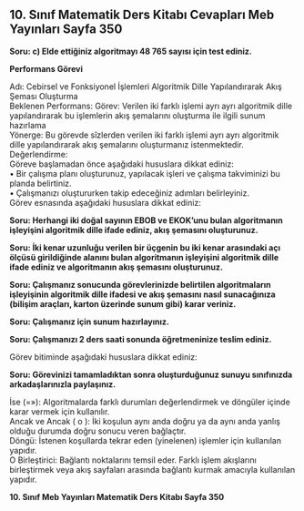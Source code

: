 ## 10. Sınıf Matematik Ders Kitabı Cevapları Meb Yayınları Sayfa 350

**Soru: c) Elde ettiğiniz algoritmayı 48 765 sayısı için test ediniz.**

**Performans Görevi**

Adı: Cebirsel ve Fonksiyonel İşlemleri Algoritmik Dille Yapılandırarak Akış Şeması Oluşturma  
 Beklenen Performans: Görev: Verilen iki farklı işlemi ayrı ayrı algoritmik dille yapılandırarak bu işlemlerin akış şemalarını oluşturma ile ilgili sunum hazırlama  
 Yönerge: Bu görevde sîzlerden verilen iki farklı işlemi ayrı ayrı algoritmik dille yapılandırarak akış şemalarını oluşturmanız istenmektedir.  
 Değerlendirme:  
 Göreve başlamadan önce aşağıdaki hususlara dikkat ediniz:  
 • Bir çalışma planı oluşturunuz, yapılacak işleri ve çalışma takviminizi bu planda belirtiniz.  
 • Çalışmanızı oluştururken takip edeceğiniz adımları belirleyiniz.  
 Görev esnasında aşağıdaki hususlara dikkat ediniz:

**Soru: Herhangi iki doğal sayının EBOB ve EKOK’unu bulan algoritmanın işleyişini algoritmik dille ifade ediniz, akış şemasını oluşturunuz.**

**Soru: İki kenar uzunluğu verilen bir üçgenin bu iki kenar arasındaki açı ölçüsü girildiğinde alanını bulan algoritmanın işleyişini algoritmik dille ifade ediniz ve algoritmanın akış şemasını oluşturunuz.**

**Soru: Çalışmanız sonucunda görevlerinizde belirtilen algoritmaların işleyişinin algoritmik dille ifadesi ve akış şemasını nasıl sunacağınıza (bilişim araçları, karton üzerinde sunum gibi) karar veriniz.**

**Soru: Çalışmanız için sunum hazırlayınız.**

**Soru: Çalışmanızı 2 ders saati sonunda öğretmeninize teslim ediniz.**

Görev bitiminde aşağıdaki hususlara dikkat ediniz:

**Soru: Görevinizi tamamladıktan sonra oluşturduğunuz sunuyu sınıfınızda arkadaşlarınızla paylaşınız.**

İse (=»): Algoritmalarda farklı durumları değerlendirmek ve döngüler içinde karar vermek için kullanılır.  
 Ancak ve Ancak ( o ): İki koşulun aynı anda doğru ya da aynı anda yanlış olduğu durumda doğru sonucu veren bağlaçtır.  
 Döngü: İstenen koşullarda tekrar eden (yinelenen) işlemler için kullanılan yapıdır.  
 O Birleştirici: Bağlantı noktalarını temsil eder. Farklı işlem akışlarını birleştirmek veya akış sayfaları arasında bağlantı kurmak amacıyla kullanılan yapıdır.

**10. Sınıf Meb Yayınları Matematik Ders Kitabı Sayfa 350**